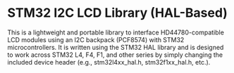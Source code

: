 # STM32 I2C LCD Library (HAL-Based)

This is a lightweight and portable library to interface HD44780-compatible LCD modules using an I2C backpack (PCF8574) with STM32 microcontrollers. It is written using the STM32 HAL library and is designed to work across STM32 L4, F4, F1, and other series by simply changing the included device header (e.g., stm32l4xx_hal.h, stm32f1xx_hal.h, etc.).
